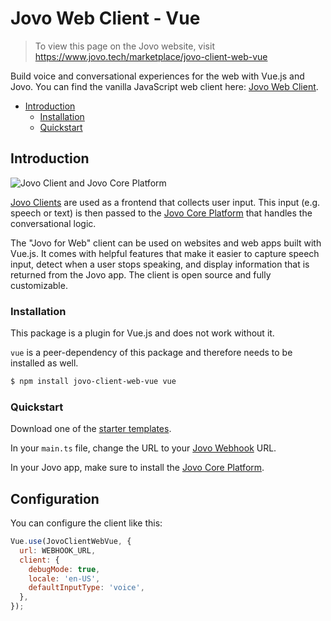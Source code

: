 # Jovo Web Client - Vue

> To view this page on the Jovo website, visit https://www.jovo.tech/marketplace/jovo-client-web-vue

Build voice and conversational experiences for the web with Vue.js and Jovo. You can find the vanilla JavaScript web client here: [Jovo Web Client](https://www.jovo.tech/marketplace/jovo-client-web).

* [Introduction](#introduction)
   * [Installation](#installation)
   * [Quickstart](#quickstart)


## Introduction

![Jovo Client and Jovo Core Platform](https://raw.githubusercontent.com/jovotech/jovo-framework/master/jovo-platforms/jovo-platform-core/img/jovo-client-platform-communication.png "How Jovo Core Platform communicates with clients like web apps")

[Jovo Clients](https://www.jovo.tech/marketplace/tag/clients) are used as a frontend that collects user input. This input (e.g. speech or text) is then passed to the [Jovo Core Platform](https://www.jovo.tech/marketplace/jovo-platform-core) that handles the conversational logic.

The "Jovo for Web" client can be used on websites and web apps built with Vue.js. It comes with helpful features that make it easier to capture speech input, detect when a user stops speaking, and display information that is returned from the Jovo app. The client is open source and fully customizable.


### Installation

This package is a plugin for Vue.js and does not work without it.

`vue` is a peer-dependency of this package and therefore needs to be installed as well.

```sh
$ npm install jovo-client-web-vue vue
```


### Quickstart

Download one of the [starter templates](https://github.com/jovotech/jovo-client-web-starters).

In your `main.ts` file, change the URL to your [Jovo Webhook](https://www.jovo.tech/docs/webhook) URL.

In your Jovo app, make sure to install the [Jovo Core Platform](https://www.jovo.tech/marketplace/jovo-platform-core).


## Configuration

You can configure the client like this:

```javascript
Vue.use(JovoClientWebVue, {
  url: WEBHOOK_URL,
  client: {
    debugMode: true,
    locale: 'en-US',
    defaultInputType: 'voice',
  },
});
```
